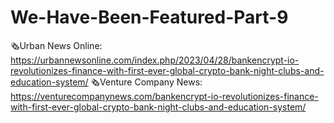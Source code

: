 # We-Have-Been-Featured-Part-9
🗞️Urban News Online: https://urbannewsonline.com/index.php/2023/04/28/bankencrypt-io-revolutionizes-finance-with-first-ever-global-crypto-bank-night-clubs-and-education-system/  🗞️Venture Company News: https://venturecompanynews.com/bankencrypt-io-revolutionizes-finance-with-first-ever-global-crypto-bank-night-clubs-and-education-system/
